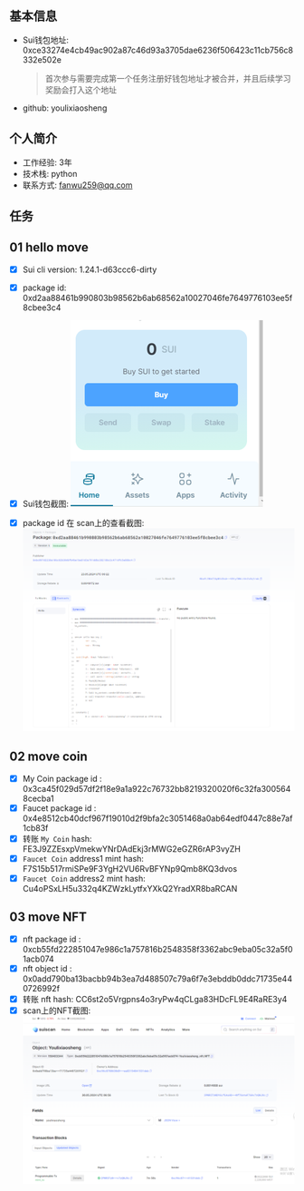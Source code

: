 ## 基本信息

- Sui钱包地址: 0xce33274e4cb49ac902a87c46d93a3705dae6236f506423c11cb756c8332e502e
  
  > 首次参与需要完成第一个任务注册好钱包地址才被合并，并且后续学习奖励会打入这个地址

- github: youlixiaosheng

## 个人简介

- 工作经验: 3年
- 技术栈: python
- 联系方式: fanwu259@qq.com

## 任务

## 01 hello move

- [x] Sui cli version: 1.24.1-d63ccc6-dirty
- [x] package id: 0xd2aa88461b990803b98562b6ab68562a10027046fe7649776103ee5f8cbee3c4
- [x] Sui钱包截图: ![Sui钱包截图](./images/wallet.png)
- [x] package id 在 scan上的查看截图:![Scan截图](./images/img.png)


##   02 move coin
- [x] My Coin package id : 0x3ca45f029d57df2f18e9a1a922c76732bb8219320020f6c32fa3005648cecba1
- [x] Faucet package id : 0x4e8512cb40dcf967f19010d2f9bfa2c3051468a0ab64edf0447c88e7af1cb83f
- [x] 转账 `My Coin` hash: FE3J9ZZEsxpVmekwYNrDAdEkj3rMWG2eGZR6rAP3vyZH
- [x] `Faucet Coin` address1 mint hash: F7S15b517rmiSPe9F3YgH2VU6RvBFYNp9Qmb8KQ3dvos
- [x] `Faucet Coin` address2 mint hash: Cu4oPSxLH5u332q4KZWzkLytfxYXkQ2YradXR8baRCAN

##   03 move NFT
- [x] nft package id :  0xcb55fd222851047e986c1a757816b2548358f3362abc9eba05c32a5f01acb074
- [x] nft object id : 0x0add790ba13bacbb94b3ea7d488507c79a6f7e3ebddb0ddc71735e440726992f
- [x] 转账 nft  hash: CC6st2o5Vrgpns4o3ryPw4qCLga83HDcFL9E4RaRE3y4
- [x] scan上的NFT截图:![Scan截图](images/screenshot-20240530-150408.png)
